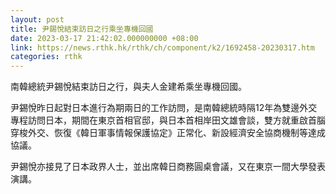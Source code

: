```yaml
---
layout: post
title: 尹錫悅結束訪日之行乘坐專機回國
date: 2023-03-17 21:42:02.000000000 +08:00
link: https://news.rthk.hk/rthk/ch/component/k2/1692458-20230317.htm
categories: rthk
---
```


南韓總統尹錫悅結束訪日之行，與夫人金建希乘坐專機回國。

尹錫悅昨日起對日本進行為期兩日的工作訪問，是南韓總統時隔12年為雙邊外交專程訪問日本，期間在東京首相官邸，與日本首相岸田文雄會談，雙方就重啟首腦穿梭外交、恢復《韓日軍事情報保護協定》正常化、新設經濟安全協商機制等達成協議。

尹錫悅亦接見了日本政界人士，並出席韓日商務圓桌會議，又在東京一間大學發表演講。

